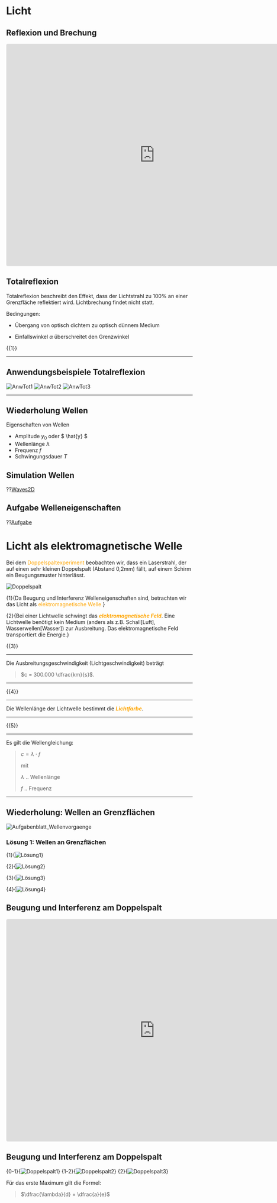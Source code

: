 <!--
author: Christian Golnik

language: de

@style
.lia-effect__circle {
    display: none !important;
}

@media (min-width: 600px) {
    .newspaper {
        column-count: 2;
        column-gap: 40px;
        column-rule: 1px solid lightblue;
    }
}

h1, h2, h3, h4, h5, h6 {
  column-span: all;
}

.cb {
    break-before: column;
}
@end

mode: Presentation

@onload
window.LIA.settings.font_size = 2
@end

-->

# Licht

## Reflexion und Brechung

<iframe src="https://www.geogebra.org/m/j9hcvxk8?embed" width="800" height="600" allowfullscreen style="border: 1px solid #e4e4e4;border-radius: 4px;" frameborder="0"></iframe>

## Totalreflexion

Totalreflexion beschreibt den Effekt, dass der Lichtstrahl zu 100% an einer Grenzfläche reflektiert wird. Lichtbrechung findet nicht statt.

Bedingungen: 

 - Übergang von optisch dichtem zu optisch dünnem Medium

 - Einfallswinkel $\alpha$ überschreitet den Grenzwinkel

{{1}}
**************
<H2>Anwendungsbeispiele Totalreflexion</H2>

![AnwTot1](https://diversewolken.ddns.net/nextcloud/index.php/s/aAr6WdmSty8bRf5/download) 
![AnwTot2](https://diversewolken.ddns.net/nextcloud/index.php/s/ZKxeDQGMGMCKESz/download) 
![AnwTot3](https://diversewolken.ddns.net/nextcloud/index.php/s/mZcbKjoZ6PnAsgg/download)

**************

## Wiederholung Wellen

Eigenschaften von Wellen

 - Amplitude $y_0$ oder $ \hat{y} $ 
 - Wellenlänge $\lambda$
 - Frequenz $f$
 - Schwingungsdauer $T$

## Simulation Wellen

??[Waves2D](https://www.falstad.com/ripple/)

## Aufgabe Welleneigenschaften

??[Aufgabe](https://diversewolken.ddns.net/nextcloud/index.php/s/TsiXGj5WBYiRnxY/download)

# Licht als elektromagnetische Welle

Bei dem <span style="color:orange">Doppelspaltexperiment</span>  beobachten wir, dass ein Laserstrahl, der auf einen sehr kleinen Doppelspalt (Abstand 0,2mm) fällt, auf einem Schirm ein Beugungsmuster hinterlässt.

![Doppelspalt](https://diversewolken.ddns.net/nextcloud/index.php/s/PWMnf2JX4xiXamx/download)<!-- style="width:60%"-->

{1}{Da Beugung und Interferenz Welleneigenschaften sind, betrachten wir das Licht als <span style="color:orange"> elektromagnetische Welle.</span>}

{2}{Bei einer Lichtwelle schwingt das <span style="color:orange">***elektromagnetische Feld***</span>. Eine Lichtwelle benötigt kein Medium (anders als z.B. Schall[Luft], Wasserwellen[Wasser]) zur Ausbreitung. Das elektromagnetische Feld transportiert die Energie.}

{{3}}
***************
Die Ausbreitungsgeschwindigkeit (Lichtgeschwindigkeit) beträgt

> $c = 300.000 \dfrac{km}{s}$.
***************

{{4}}
***************
Die Wellenlänge der Lichtwelle bestimmt die <span style="color:orange">***Lichtfarbe***</span>.

***************

{{5}}
***************
Es gilt die Wellengleichung:

> $c = \lambda \cdot f$
>
> mit 
>
> $\lambda$ .. Wellenlänge
>
> $f$ .. Frequenz

***************

## Wiederholung: Wellen an Grenzflächen

![Aufgabenblatt_Wellenvorgaenge](https://diversewolken.ddns.net/nextcloud/index.php/s/5aPryoFyJL2H95p/download)

### Lösung 1: Wellen an Grenzflächen

{1}{![Lösung1](https://diversewolken.ddns.net/nextcloud/index.php/s/Po9AN47ixmZ2QiY/download)}

{2}{![Lösung2](https://diversewolken.ddns.net/nextcloud/index.php/s/AfAHmaJdXBXnoBj/download)}

{3}{![Lösung3](https://diversewolken.ddns.net/nextcloud/index.php/s/MAicxxorxMa8LRE/download)}

{4}{![Lösung4](https://diversewolken.ddns.net/nextcloud/index.php/s/qJR2ody2GWeeeWg/download)}


## Beugung und Interferenz am Doppelspalt

<iframe src="https://www.geogebra.org/classic/aptkcsex?embed" width="800" height="600" allowfullscreen style="border: 1px solid #e4e4e4;border-radius: 4px;" frameborder="0"></iframe>

## Beugung und Interferenz am Doppelspalt

<section class="newspaper">

{0-1}{![Doppelspalt1](https://diversewolken.ddns.net/nextcloud/index.php/s/k9B2BRzezjccY9b/download)}
{1-2}{![Doppelspalt2](https://diversewolken.ddns.net/nextcloud/index.php/s/o3ETdEtdpLHAWrN/download)}
{2}{![Doppelspalt3](https://diversewolken.ddns.net/nextcloud/index.php/s/Sy7HgjwPbEmNG3B/download)}

Für das erste Maximum gilt die Formel:

> $\dfrac{\lambda}{d} = \dfrac{a}{e}$

</section>